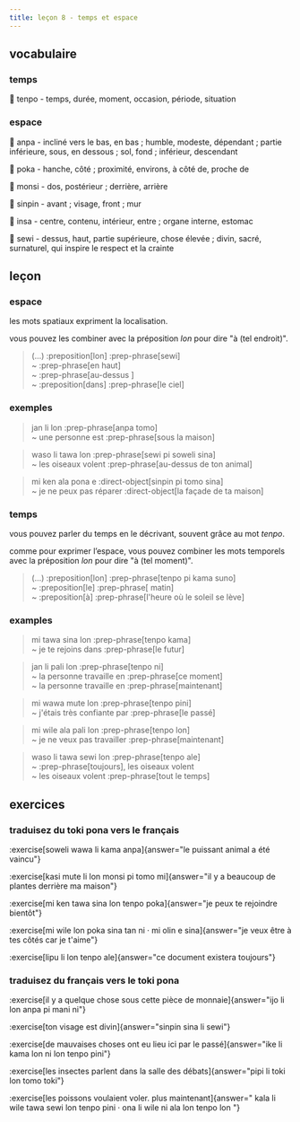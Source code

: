 ```yaml
---
title: leçon 8 - temps et espace 
---
```


## vocabulaire
### temps
󱥫 tenpo - temps, durée, moment, occasion, période, situation

### espace
󱤅 anpa - incliné vers le bas, en bas ; humble, modeste, dépendant ; partie inférieure, sous, en dessous ; sol, fond ; inférieur, descendant

󱥒 poka - hanche, côté ; proximité, environs, à côté de, proche de

󱤸 monsi - dos, postérieur ; derrière, arrière

󱥟 sinpin - avant ; visage, front ; mur

󱤏 insa - centre, contenu, intérieur, entre ; organe interne, estomac

󱥚 sewi - dessus, haut, partie supérieure, chose élevée ; divin, sacré, surnaturel, qui inspire le respect et la crainte

## leçon
### espace
les mots spatiaux expriment la localisation.

 vous pouvez les combiner avec la préposition *lon* pour dire "à (tel endroit)". 

> (...) :preposition[lon] :prep-phrase[sewi] \
> ~ :prep-phrase[en haut] \
> ~ :prep-phrase[au-dessus ] \
> ~ :preposition[dans] :prep-phrase[le ciel]

### exemples

> jan li lon :prep-phrase[anpa tomo] \
> ~ une personne est :prep-phrase[sous la maison]

> waso li tawa lon :prep-phrase[sewi pi soweli sina] \
> ~ les oiseaux volent :prep-phrase[au-dessus de ton animal]

> mi ken ala pona e :direct-object[sinpin pi tomo sina] \
> ~ je ne peux pas réparer :direct-object[la façade de ta maison]

### temps
vous pouvez parler du temps en le décrivant, souvent grâce au mot *tenpo*.

comme pour exprimer l’espace, vous pouvez combiner les mots temporels avec la préposition *lon* pour dire "à (tel moment)". 

> (...) :preposition[lon] :prep-phrase[tenpo pi kama suno] \
> ~ :preposition[le] :prep-phrase[ matin] \
> ~ :preposition[à] :prep-phrase[l'heure où le soleil se lève]

### examples
> mi tawa sina lon :prep-phrase[tenpo kama] \
> ~ je te rejoins dans :prep-phrase[le futur]

> jan li pali lon :prep-phrase[tenpo ni] \
> ~ la personne travaille en :prep-phrase[ce moment] \
> ~ la personne travaille en :prep-phrase[maintenant]

> mi wawa mute lon :prep-phrase[tenpo pini] \
> ~ j'étais très confiante par :prep-phrase[le passé]

> mi wile ala pali lon :prep-phrase[tenpo lon] \
> ~ je ne veux pas travailler :prep-phrase[maintenant]

> waso li tawa sewi lon :prep-phrase[tenpo ale] \
> ~ :prep-phrase[toujours], les oiseaux volent \
> ~ les oiseaux volent :prep-phrase[tout le temps]

## exercices
### traduisez du toki pona vers le français
:exercise[soweli wawa li kama anpa]{answer="le puissant animal a été vaincu"}

:exercise[kasi mute li lon monsi pi tomo mi]{answer="il y a beaucoup de plantes derrière ma maison"}

:exercise[mi ken tawa sina lon tenpo poka]{answer="je peux te rejoindre bientôt"}

:exercise[mi wile lon poka sina tan ni · mi olin e sina]{answer="je veux être à tes côtés car je t'aime"}

:exercise[lipu li lon tenpo ale]{answer="ce document existera toujours"}

### traduisez du français vers le toki pona
:exercise[il y a quelque chose sous cette pièce de monnaie]{answer="ijo li lon anpa pi mani ni"}

:exercise[ton visage est divin]{answer="sinpin sina li sewi"}

:exercise[de mauvaises choses ont eu lieu ici par le passé]{answer="ike li kama lon ni lon tenpo pini"}

:exercise[les insectes parlent dans la salle des débats]{answer="pipi li toki lon tomo toki"}

:exercise[les poissons voulaient voler. plus maintenant]{answer=" kala li wile tawa sewi lon tenpo pini · ona li wile ni ala lon tenpo lon "}
